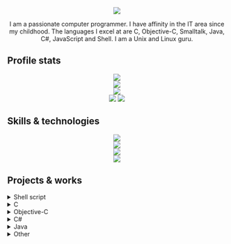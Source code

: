 <div align="center">
  <img src="https://readme-typing-svg.herokuapp.com?font=Fira+Code&weight=500&size=40&pause=1000&color=F7C213&center=true&vCenter=true&width=560&height=70&lines=Hello%21+I%27m+Matheus%21+%F0%9F%91%8B">
</div>

<p align="center">
I am a passionate computer programmer. I have affinity in the IT area since my childhood. The languages I excel at are C, Objective-C, Smalltalk, Java, C#, JavaScript and Shell. I am a Unix and Linux guru.
</p>

## Profile stats
<div align="center">
  <img src="http://github-profile-summary-cards.vercel.app/api/cards/profile-details?username=Krush206&theme=slateorange" />
</div>

<div align="center">
  <img src="https://github-readme-stats.vercel.app/api/top-langs/?username=Krush206&langs_count=5&theme=great-gatsby">
</div>

<div align="center">
  <img src="https://github-readme-streak-stats.herokuapp.com?user=Krush206&theme=rising-sun&hide_border=true" />
</div>
  
<div align="center">
  <img src="http://github-profile-summary-cards.vercel.app/api/cards/stats?username=Krush206&theme=slateorange" />
  <img src="http://github-profile-summary-cards.vercel.app/api/cards/most-commit-language?username=Krush206&theme=slateorange" />
</div>

## Skills & technologies
<div align="center">
  <img src="https://img.shields.io/badge/Languages:-orange" />
</div>

<div align="center">
  <img src="https://skillicons.dev/icons?i=c,java,bash,html,css,javascript" />
</div>

<div align="center">
  <img src="https://img.shields.io/badge/Development:-orange" />
</div>

<div align="center">
  <img src="https://skillicons.dev/icons?i=git,vim" /> 
</div>

## Projects & works
<details>
  <summary>Shell script</summary>

  [Minecraft Shell - Shell (Bash and Csh) scripts for Minecraft dedicated servers, based on a RCON reimplementation.](https://github.com/Krush206/minecraft-shell)

  [Soldat Shell - Shell (Bash and Csh) scripts for Soldat dedicated servers.](https://github.com/Krush206/soldat-shell)

  [Install the Fedora and Ubuntu Linux kernel to any Linux distribution.](https://github.com/Krush206/multi-kernel-installer)

  [A C Shell script that generates SIOCONS script for Net Yaroze games.](https://github.com/Krush206/net-yaroze-scriptgen)

  [A password-based Shell script for remote access.](https://github.com/Krush206/socat-remote-access)

  [A Shell script to generate random strings.](https://gist.github.com/Krush206/e680cbc86fbf2149d3b6cc43f07785c0)

  [A true `gksu` Shell script replacement.](https://gist.github.com/Krush206/bb2e6ce50b2100f0cfdacacc9c3c2d01)

  [A C Shell script to verify which users you follow don't follow you back.](https://github.com/Krush206/github-mutual-follow)
</details>

<details>
  <summary>C</summary>

  [Maintenance on GLtron 0.53 and 0.59.](https://github.com/Krush206/gltron-old)

  [The original C Shell with added functions support.](https://github.com/Krush206/3bsd-csh)

  [Linux kernel 3.4 with ZRAM for Samsung Galaxy Win Duos/Samsung Galaxy Grand Quattro.](https://github.com/Krush206/kernel_samsung_i8552)

  [Linux kernel 3.4 with ZRAM and upgraded ext4 driver for Allwinner devices.](https://github.com/Krush206/linux-sunxi)

  [PS3 Remote Gamepad - Control your PlayStation 3 remotely.](https://github.com/Krush206/ps3-remote-gamepad/tree/c)

  [Patched tools for Net Yaroze (PlayStation) development on Linux.](https://github.com/Krush206/net-yaroze-linux)

  [Maintenance on Paintball Party.](https://github.com/Krush206/Paintball-Party)

  [Introduce functions support for TENEX C Shell.](https://github.com/tcsh-org/tcsh/pull/77)

  [The original Shell from Version 6 UNIX adjusted for modern systems.](https://github.com/Krush206/v6sh)
</details>

<details>
  <summary>Objective-C</summary>

  [A basic command interpreter. (For teaching purposes.)](https://github.com/Krush206/mysh/tree/objc)

  [PS3 Remote Gamepad - Control your PlayStation 3 remotely.](https://github.com/Krush206/ps3-remote-gamepad/tree/objc)
</details>

<details>
  <summary>C#</summary>

  [A basic command interpreter. (For teaching purposes.)](https://github.com/Krush206/mysh/tree/c#)
</details>

<details>
  <summary>Java</summary>

  [A basic command interpreter. (For teaching purposes.)](https://github.com/Krush206/mysh/tree/java)
</details>

<details>
  <summary>Other</summary>

  [n2n binaries for Linux (GNU libc and Bionic libc), FreeBSD and Windows.](https://github.com/Krush206/n2n/releases)

  [Static binaries for Android.](https://github.com/Krush206/android-binaries)

  [C Shell supports command substitution nesting.](https://github.com/tcsh-org/tcsh/pull/50)

  [Source code for missing Window Maker dockapps.](https://github.com/window-maker/dockapps/issues/30)

  [Use your Android device's microphone on your Linux desktop.](https://github.com/termux/termux-app/issues/1448#issuecomment-906619535)

  [GeekCord - A fork and continuation of SmartCord and GooseMod Untethered.](https://github.com/Krush206/GeekCord)
</details>
